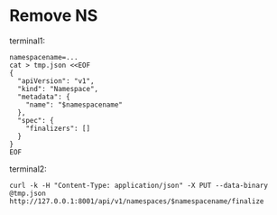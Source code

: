 # Remove NS

terminal1:

```shell
namespacename=...
cat > tmp.json <<EOF
{
  "apiVersion": "v1",
  "kind": "Namespace",
  "metadata": {
    "name": "$namespacename"
  },
  "spec": {
    "finalizers": []
  }
}
EOF
```

terminal2:

```shell
curl -k -H "Content-Type: application/json" -X PUT --data-binary @tmp.json http://127.0.0.1:8001/api/v1/namespaces/$namespacename/finalize
```
